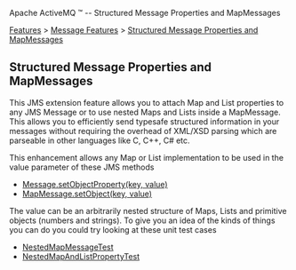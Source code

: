 Apache ActiveMQ ™ -- Structured Message Properties and MapMessages 

[Features](features.html) > [Message Features](message-features.html) > [Structured Message Properties and MapMessages](structured-message-properties-and-mapmessages.html)


Structured Message Properties and MapMessages
---------------------------------------------

This JMS extension feature allows you to attach Map and List properties to any JMS Message or to use nested Maps and Lists inside a MapMessage. This allows you to efficiently send typesafe structured information in your messages without requiring the overhead of XML/XSD parsing which are parseable in other languages like C, C++, C# etc.

This enhancement allows any Map or List implementation to be used in the value parameter of these JMS methods

*   [Message.setObjectProperty(key, value)](http://java.sun.com/j2ee/1.4/docs/api/javax/jms/Message.html#setObjectProperty(java.lang.String,%20java.lang.Object))
*   [MapMessage.setObject(key, value)](http://java.sun.com/j2ee/1.4/docs/api/javax/jms/MapMessage.html#setObject(java.lang.String,%20java.lang.Object))

The value can be an arbitrarily nested structure of Maps, Lists and primitive objects (numbers and strings). To give you an idea of the kinds of things you can do you could try looking at these unit test cases

*   [NestedMapMessageTest](http://svn.apache.org/repos/asf/activemq/trunk/activemq-core/src/test/java/org/apache/activemq/test/message/NestedMapMessageTest.java)
*   [NestedMapAndListPropertyTest](http://svn.apache.org/repos/asf/activemq/trunk/activemq-core/src/test/java/org/apache/activemq/test/message/NestedMapAndListPropertyTest.java)

